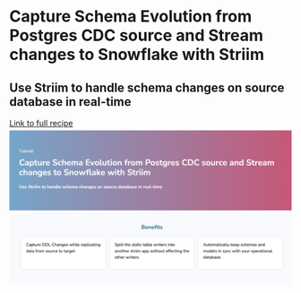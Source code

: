 # Capture Schema Evolution from Postgres CDC source and Stream changes to Snowflake with Striim
## Use Striim to handle schema changes on source database in real-time
	

[Link to full recipe]()
![Striim, schema evolution](https://github.com/striim/recipes/blob/main/Striim-schema-evolution/schemaevol.png)
